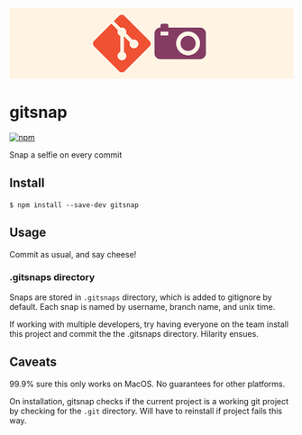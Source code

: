 ![gitsnap logo](assets/gitsnap-wide-logo.png)

# gitsnap

[![npm](https://img.shields.io/npm/v/gitsnap.svg)](https://www.npmjs.com/package/gitsnap)

Snap a selfie on every commit

## Install

```
$ npm install --save-dev gitsnap
```

## Usage

Commit as usual, and say cheese!

### .gitsnaps directory

Snaps are stored in `.gitsnaps` directory, which is added to gitignore by default. Each snap is named by username, branch name, and unix time.

If working with multiple developers, try having everyone on the team install this project and commit the the .gitsnaps directory. Hilarity ensues.

## Caveats

99.9% sure this only works on MacOS. No guarantees for other platforms.

On installation, gitsnap checks if the current project is a working git project by checking for the `.git` directory. Will have to reinstall if project fails this way.
